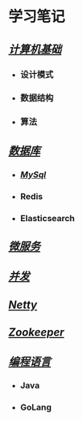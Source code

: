 # 学习笔记
## [*计算机基础*][1]
- ### 设计模式
- ### 数据结构
- ### 算法
## [*数据库*][2]
- ### [*MySql*][8]
- ### Redis
- ### Elasticsearch
## [*微服务*][3]
## [*并发*][4]
## [*Netty*][5]
## [*Zookeeper*][6]
## [*编程语言*][7]
- ### Java
- ### GoLang

[1]: ./base/README.md
[2]: ./database/README.md
[3]: ./microservice/README.md
[4]: ./concurrent/README.md
[5]: ./netty/README.md
[6]: ./zookeeper/README.md
[7]: ./language/README.md
[8]: ./database/mysql/README.md
